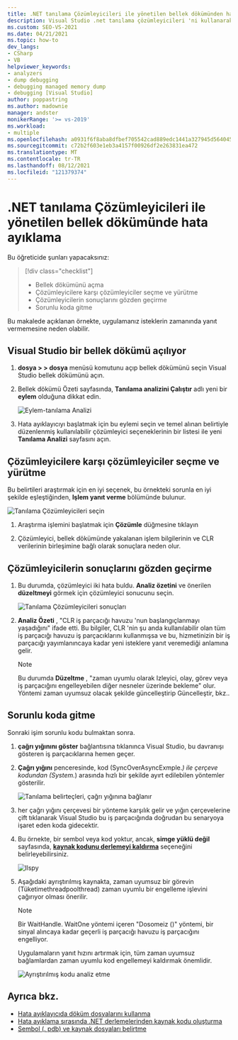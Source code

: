 ```yaml
---
title: .NET tanılama Çözümleyicileri ile yönetilen bellek dökümünden hata ayıklama | Microsoft Docs
description: Visual Studio .net tanılama çözümleyicileri 'ni kullanarak yönetilen bellek dökümünü nasıl analiz edeceğinizi öğrenin
ms.custom: SEO-VS-2021
ms.date: 04/21/2021
ms.topic: how-to
dev_langs:
- CSharp
- VB
helpviewer_keywords:
- analyzers
- dump debugging
- debugging managed memory dump
- debugging [Visual Studio]
author: poppastring
ms.author: madownie
manager: andster
monikerRange: '>= vs-2019'
ms.workload:
- multiple
ms.openlocfilehash: a0931f6f8aba8dfbef705542cad889edc1441a327945d5640459e7cac4d0a2d5
ms.sourcegitcommit: c72b2f603e1eb3a4157f00926df2e263831ea472
ms.translationtype: MT
ms.contentlocale: tr-TR
ms.lasthandoff: 08/12/2021
ms.locfileid: "121379374"
---
```

# <a name="how-to-debug-a-managed-memory-dump-with-net-diagnostic-analyzers"></a>.NET tanılama Çözümleyicileri ile yönetilen bellek dökümünde hata ayıklama



Bu öğreticide şunları yapacaksınız:

> [!div class="checklist"]
> * Bellek dökümünü açma
> * Çözümleyicilere karşı çözümleyiciler seçme ve yürütme
> * Çözümleyicilerin sonuçlarını gözden geçirme
> * Sorunlu koda gitme


Bu makalede açıklanan örnekte, uygulamanız isteklerin zamanında yanıt vermemesine neden olabilir. 


## <a name="opening-a-memory-dump-in-visual-studio"></a>Visual Studio bir bellek dökümü açılıyor

1. **dosya > > dosya** menüsü komutunu açıp bellek dökümünü seçin Visual Studio bellek dökümünü açın.

1. Bellek dökümü Özeti sayfasında, **Tanılama analizini Çalıştır** adlı yeni bir **eylem** olduğuna dikkat edin.

   ![Eylem-tanılama Analizi](../debugger/media/diagnostic-analyzer-dump-summary-actions.png)

1. Hata ayıklayıcıyı başlatmak için bu eylemi seçin ve temel alınan belirtiyle düzenlenmiş kullanılabilir çözümleyici seçeneklerinin bir listesi ile yeni **Tanılama Analizi** sayfasını açın.


## <a name="select-and-execute-analyzers-against-the-dump"></a>Çözümleyicilere karşı çözümleyiciler seçme ve yürütme

Bu belirtileri araştırmak için en iyi seçenek, bu örnekteki sorunla en iyi şekilde eşleştiğinden, **Işlem yanıt verme** bölümünde bulunur.

   ![Tanılama Çözümleyicileri seçin](../debugger/media/diagnostic-analyzer-diagnostics-analysis-window.png)

1. Araştırma işlemini başlatmak için **Çözümle** düğmesine tıklayın 

1. Çözümleyici, bellek dökümünde yakalanan işlem bilgilerinin ve CLR verilerinin birleşimine bağlı olarak sonuçlara neden olur.
 
## <a name="review-the-results-of-the-analyzers"></a>Çözümleyicilerin sonuçlarını gözden geçirme

1. Bu durumda, çözümleyici iki hata buldu. **Analiz özetini** ve önerilen **düzeltmeyi** görmek için çözümleyici sonucunu seçin.

   ![Tanılama Çözümleyicileri sonuçları](../debugger/media/diagnostic-analyzer-diagnostics-analysis-results.png)

1. **Analiz Özeti** , "CLR iş parçacığı havuzu 'nun başlangıçlanmayı yaşadığını" ifade etti. Bu bilgiler, CLR 'nin şu anda kullanılabilir olan tüm iş parçacığı havuzu iş parçacıklarını kullanmışsa ve bu, hizmetinizin bir iş parçacığı yayımlanıncaya kadar yeni isteklere yanıt veremediği anlamına gelir.

    > [!NOTE] 
    > Bu durumda **Düzeltme** , "zaman uyumlu olarak Izleyici, olay, görev veya iş parçacığını engelleyebilen diğer nesneler üzerinde bekleme" olur. Yöntemi zaman uyumsuz olacak şekilde güncelleştirip Güncelleştir, bkz..

## <a name="navigating-to-the-problematic-code"></a>Sorunlu koda gitme

Sonraki işim sorunlu kodu bulmaktan sonra.

1. **çağrı yığınını göster** bağlantısına tıklanınca Visual Studio, bu davranışı gösteren iş parçacıklarına hemen geçer.

1. **Çağrı yığını** penceresinde, kod (SyncOverAsyncExmple.*) ile çerçeve kodundan (System.*) arasında hızlı bir şekilde ayırt edilebilen yöntemler gösterilir.

   ![Tanılama belirteçleri, çağrı yığınına bağlanır](../debugger/media/diagnostic-analyzer-call-stack.png)

1. her çağrı yığını çerçevesi bir yönteme karşılık gelir ve yığın çerçevelerine çift tıklanarak Visual Studio bu iş parçacığında doğrudan bu senaryoya işaret eden koda gidecektir.

1. Bu örnekte, bir sembol veya kod yoktur, ancak, **simge yüklü değil** sayfasında, **[kaynak kodunu derlemeyi kaldırma](../debugger/decompilation.md)** seçeneğini belirleyebilirsiniz.

   ![Ilspy](../debugger/media/diagnostic-analyzer-decompilation.png)

1. Aşağıdaki ayrıştırılmış kaynakta, zaman uyumsuz bir görevin (Tüketimethreadpoolthread) zaman uyumlu bir engelleme işlevini çağırıyor olması önerilir.

    > [!NOTE]  
    > Bir WaitHandle. WaitOne yöntemi içeren "Dosomeiz ()" yöntemi, bir sinyal alıncaya kadar geçerli iş parçacığı havuzu iş parçacığını engelliyor.

   Uygulamaların yanıt hızını artırmak için, tüm zaman uyumsuz bağlamlardan zaman uyumlu kod engellemeyi kaldırmak önemlidir.

   ![Ayrıştırılmış kodu analiz etme](../debugger/media/diagnostic-analyzer-decompiled-code.png)


## <a name="see-also"></a>Ayrıca bkz.

* [Hata ayıklayıcıda döküm dosyalarını kullanma](../debugger/using-dump-files.md)
* [Hata ayıklama sırasında .NET derlemelerinden kaynak kodu oluşturma](../debugger/decompilation.md)
* [Sembol (. pdb) ve kaynak dosyaları belirtme](../debugger/specify-symbol-dot-pdb-and-source-files-in-the-visual-studio-debugger.md)
